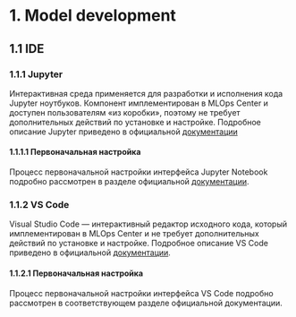 <!--|1|-->
# 1.  Model development
## 1.1 IDE
### 1.1.1 Jupyter
Интерактивная среда применяется для разработки и исполнения кода Jupyter ноутбуков. Компонент имплементирован в MLOps Center и доступен пользователям «из коробки», поэтому не требует дополнительных действий по установке и настройке.
Подробное описание Jupyter приведено в официальной [документации](https://docs.jupyter.org/en/latest/index.html)
#### 1.1.1.1	Первоначальная настройка
Процесс первоначальной настройки интерфейса Jupyter Notebook подробно рассмотрен в разделе официальной [документации](https://docs.jupyter.org/en/latest/use/using.html). 
### 1.1.2 VS Code
Visual Studio Code — интерактивный редактор исходного кода, который имплементирован в MLOps Center и не требует дополнительных действий по установке и настройке. 
Подробное описание VS Code приведено в официальной [документации](https://code.visualstudio.com/docs/setup/setup-overview).
#### 1.1.2.1 Первоначальная настройка
Процесс первоначальной настройки интерфейса VS Code подробно рассмотрен в соответствующем разделе официальной документации.
